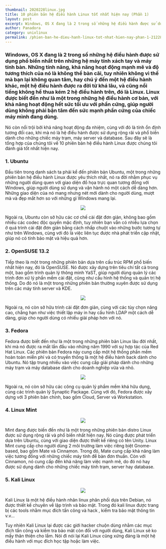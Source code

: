 ```yaml
---
thumbnail: 2020228linux.jpg
title: 10 phiên bản hệ điều hành Linux tốt nhất hiện nay (Phần 1)
layout: post
excerpt: Windows, OS X đang là 2 trong số những hệ điều hành được sử dụng phổ biến nhất trên những hệ máy tính xách tay và máy tính bàn. Những tính năng, khả năng hoạt động mạnh mẽ và độ tương thích của nó là không thể bàn cãi, tuy nhiên không vì thế mà bạn lại không quan tâm, hay chú ý đến một hệ điều hành khác, một hệ điều hành được ra đời từ khá lâu, và cũng nổi tiếng không hề thua kém 2 hệ điều hành trên, đó là Linux. Linux được biết đến như là một trong những hệ điều hành cơ bản, với khả năng hoạt động hết sức tối ưu với phần cứng, giúp người dùng không phải bận tâm đến sức mạnh phần cứng của chiếc máy mình đang dùng.
author: Panadora
category: unixlinux
permalink: /phien-ban-he-dieu-hanh-linux-tot-nhat-hien-nay-phan-1-21228.html
---
```


### Windows, OS X đang là 2 trong số những hệ điều hành được sử dụng phổ biến nhất trên những hệ máy tính xách tay và máy tính bàn. Những tính năng, khả năng hoạt động mạnh mẽ và độ tương thích của nó là không thể bàn cãi, tuy nhiên không vì thế mà bạn lại không quan tâm, hay chú ý đến một hệ điều hành khác, một hệ điều hành được ra đời từ khá lâu, và cũng nổi tiếng không hề thua kém 2 hệ điều hành trên, đó là Linux. Linux được biết đến như là một trong những hệ điều hành cơ bản, với khả năng hoạt động hết sức tối ưu với phần cứng, giúp người dùng không phải bận tâm đến sức mạnh phần cứng của chiếc máy mình đang dùng.

Nó còn nổi trội bởi khả năng hoạt động đa nhiệm, cùng với đó là tính ổn định tương đối cao, khi mà nó là hệ điều hành được sử dụng rộng rãi và phổ biến dành cho những chiếc máy trạm, máy server và database. Sau đây sẽ là tổng hợp của chúng tôi về 10 phiên bản hệ điều hành Linux được chúng tôi đánh giá tốt nhất hiện nay.

### 1. Ubuntu

Đầu tiên trong danh sách ta phải kể đến phiên bản Ubuntu, một trong những phiên bản hệ điều hành Linux được yêu thích nhất, nó ra đời nhằm phục vụ những người dùng quen với giao diện đồ họa trực quan tương đồng với Windows, giúp người dùng sử dụng và vận hành nó một cách dễ dàng hơn. Những giao diện của nó mang nhưng nét mới dành cho người dùng, mượt mà và đẹp mắt hơn so với những gì Windows mang lại.

<center><img class="img-thumbnail image-post" src="https://fptshop.com.vn/Uploads/images/2015/Tin-Tuc/03/30/He_dieu_hanh_Linux(2).jpg"></center>

Ngoài ra, Ubuntu còn sở hữu các cơ chế cài đặt đơn giản, không bao gồm nhiều các codec độc quyền mặc định, tuy nhiên bạn vẫn có nhiều lựa chọn ở quá trình cài đặt đơn giản bằng cách nhấp chuột vào những bước tương tự như trên Windows, cùng với đó là việc liên tục được nhà phát triển cập nhật, giúp nó có tính bảo mật và hiệu quả hơn.

### 2. OpenSUSE 13.2

Tiếp theo là một trong những phiên bản dựa trên cấu trúc RPM phổ biến nhất hiện nay, đó là OpenSUSE. Nó được xây dựng trên tiêu chí tất cả trong một, bao gồm trình quản lý thông minh YaST, giúp người dùng quản lý các trình đơn xử lý phần mềm cài đặt, cũng như cấu hình hệ thống và quản trị hệ thống. Do đó nó là một trong những phiên bản thường xuyên được sử dụng trên các máy tính server và KDE.

<center><img class="img-thumbnail image-post" src="https://fptshop.com.vn/Uploads/images/2015/Tin-Tuc/03/30/He_dieu_hanh_Linux(3).jpg"></center>

Ngoài ra, nó còn sở hữu trình cài đặt đơn giản, cùng với các tùy chọn nâng cao, chẳng hạn như việc thiết lập máy in hay cấu hình LDAP một cách dễ dàng, giúp cho người dùng có nhiều giải pháp hơn với nó.

### 3. Fedora

Fedora được biết đến như là một trong những phiên bản Linux lâu đời nhất, khi mà nó được ra mắt lần đầu vào những năm 1990 với sự hợp tác của Red Hat Linux. Các phiên bản Fedora này cung cấp một hệ thống phần mềm hoàn toàn miễn phí và có truyền thống là một hệ điều hành back dành cho Ubuntu. Nó tập trung nhiều vào việc cung cấp giải pháp dành cho những máy trạm và máy database dành cho doanh nghiệp vừa và nhỏ.

<center><img class="img-thumbnail image-post" src="https://fptshop.com.vn/Uploads/images/2015/Tin-Tuc/03/30/He_dieu_hanh_Linux(6).jpg"></center>

Ngoài ra, nó còn sở hữu các công cụ quản lý phầm mềm khá hữu dụng, cùng các trình quản lý Synaptic Package. Cùng với đó, Fedora được xây dựng với 3 phiên bản chính, bao gồm Cloud, Server và Workstation.

### 4. Linux Mint

<center><img class="img-thumbnail image-post" src="https://fptshop.com.vn/Uploads/images/2015/Tin-Tuc/03/30/He_dieu_hanh_Linux(7).jpg"></center>

Mint đang được biến đến như là một trong những phiên bản distro Linux được sử dụng rộng rãi và phổ biến nhất hiện nay. Nó cũng được phát triển dựa trên Ubuntu, cùng với giao diện được thiết kế riêng có tên Unity. Linux Mint cung cấp cho người dùng 2 môi trường làm việc riêng biệt Gnome-based, bao gồm Mate và Cinnamon. Trong đó, Mate cung cấp khả năng làm việc tương đồng với những chiếc máy tính để bàn đơn thuần. Còn với Cinnamon, nó cung cấp đến khả năng làm việc mạnh mẽ, do đó nó hay được sử dụng dành cho những chiếc máy tính trạm, server hay database.


### 5. Kali Linux

<center><img class="img-thumbnail image-post" src="https://cuongquach.com/resources/images/2017/06/buoc-18-dang-nhap-kali-linux.jpg"></center>

Kali Linux là một hệ điều hành nhân linux phân phối dựa trên Debian, nó được thiết kế chuyên về lập trình và bảo mật. Trong đó kali linux được trang bị các tools nhằm mục đích tấn công và hack , kiểm tra bảo mật thông tin v.v... 

Tuy nhiên Kali Linux lại được các giới hacker chuộn dùng nhằm các mục đích tấn công và kiểm tra bảo mât còn đối với người dùng, Kali Linux sẽ ko mấy thân thiện cho lắm. Nói đi nói lại Kali Linux cũng xứng đáng là một hệ điều hành với mục đích học tập hoặc làm việc.
<br>
<br>
